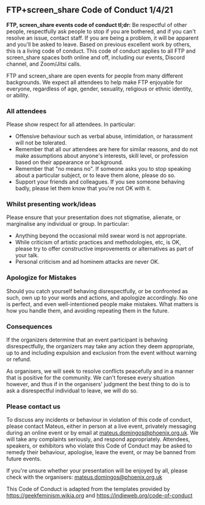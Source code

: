 ## FTP+screen_share Code of Conduct 1/4/21

**FTP, screen_share events code of conduct tl;dr:**
Be respectful of other people, respectfully ask people to stop if you are bothered, and if you can't resolve an issue, contact staff. If you are being a problem, it will be apparent and you'll be asked to leave.
Based on previous excellent work by others, this is a living code of conduct. This code of conduct applies to all FTP and screen_share spaces both online and off, including our events, Discord channel, and Zoom/Jitsi calls.

FTP and screen_share are open events for people from many different backgrounds. We expect all attendees to help make FTP enjoyable for everyone, regardless of age, gender, sexuality, religious or ethnic identity, or ability.

### All attendees
Please show respect for all attendees. In particular:

* Offensive behaviour such as verbal abuse, intimidation, or harassment will not be tolerated.
* Remember that all our attendees are here for similar reasons, and do not make assumptions about anyone's interests, skill level, or profession based on their appearance or background.
* Remember that "no means no". If someone asks you to stop speaking about a particular subject, or to leave them alone, please do so.
* Support your friends and colleagues. If you see someone behaving badly, please let them know that you're not OK with it.

### Whilst presenting work/ideas
Please ensure that your presentation does not stigmatise, alienate, or marginalise any individual or group. In particular:

* Anything beyond the occasional mild swear word is not appropriate.
* While criticism of artistic practices and methodologies, etc, is OK, please try to offer constructive improvements or alternatives as part of your talk.
* Personal criticism and ad hominem attacks are never OK.

### Apologize for Mistakes
Should you catch yourself behaving disrespectfully, or be confronted as such, own up to your words and actions, and apologize accordingly. No one is perfect, and even well-intentioned people make mistakes. What matters is how you handle them, and avoiding repeating them in the future.

### Consequences
If the organizers determine that an event participant is behaving disrespectfully, the organizers may take any action they deem appropriate, up to and including expulsion and exclusion from the event without warning or refund.

As organisers, we will seek to resolve conflicts peacefully and in a manner that is positive for the community. We can't foresee every situation however, and thus if in the organisers' judgment the best thing to do is to ask a disrespectful individual to leave, we will do so.

### Please contact us
To discuss any incidents or behaviour in violation of this code of conduct, please contact Mateus, either in person at a live event, privately messaging during an online event or by email at mateus.domingos@phoenix.org.uk. We will take any complaints seriously, and respond appropriately. Attendees, speakers, or exhibitors who violate this Code of Conduct may be asked to remedy their behaviour, apologise, leave the event, or may be banned from future events.

If you're unsure whether your presentation will be enjoyed by all, please check with the organisers: mateus.domingos@phoenix.org.uk

This Code of Conduct is adapted from the templates provided by https://geekfeminism.wikia.org and https://indieweb.org/code-of-conduct

